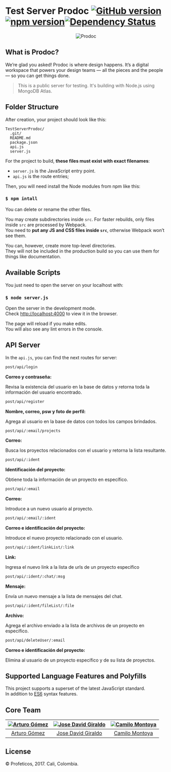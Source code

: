 # Test Server Prodoc  [![GitHub version](https://badge.fury.io/gh/google%2Fmaterial-design-lite.svg)](https://badge.fury.io/gh/google%2Fmaterial-design-lite)[![npm version](https://badge.fury.io/js/material-design-lite.svg)](https://badge.fury.io/js/material-design-lite)[![Dependency Status](https://david-dm.org/google/material-design-lite.svg)](https://david-dm.org/google/material-design-lite)


<p align="center">
    <img src='http://res.cloudinary.com/attearturo/image/upload/v1515452047/portadagit_bmhxun.png' alt="Prodoc"/>
</p>

## What is Prodoc?
We’re glad you asked! Prodoc is where design happens. It’s a digital workspace that powers your design teams — all the pieces and the people — so you can get things done.

> This is a public server for testing. It's building with Node.js using MongoDB Atlas.


## Folder Structure

After creation, your project should look like this:

```
TestServerProdoc/
  .git/
  README.md
  package.json
  api.js
  server.js
```

For the project to build, **these files must exist with exact filenames**:

* `server.js` is the JavaScript entry point.
* `api.js` is the route entries;

Then, you will need install the Node modules from npm like this:

### `$ npm intall`

You can delete or rename the other files.

You may create subdirectories inside `src`. For faster rebuilds, only files inside `src` are processed by Webpack.<br>
You need to **put any JS and CSS files inside `src`**, otherwise Webpack won’t see them.

You can, however, create more top-level directories.<br>
They will not be included in the production build so you can use them for things like documentation.

## Available Scripts

You just need to open the server on your localhost with:

### `$ node server.js`

Open the server in the development mode.<br>
Check [http://localhost:4000](http://localhost:4000) to view it in the browser.

The page will reload if you make edits.<br>
You will also see any lint errors in the console.


## API Server

In the `api.js`, you can find the next routes for server:

```sh
post/api/login
```
**Correo y contraseña:**

Revisa la existencia del usuario en la base de datos y retorna toda la información del usuario encontrado.

```sh
post/api/register
```
**Nombre, correo, psw y foto de perfil:**

Agrega al usuario en la base de datos con todos los campos brindados.

```sh
post/api/:email/projects
```
**Correo:**

Busca los proyectos relacionados con el usuario y retorna la lista resultante.

```sh
post/api/:ident
```
**Identificación del proyecto:**

Obtiene toda la información de un proyecto en específico.

```sh
post/api/:email
```
**Correo:**

Introduce a un nuevo usuario al proyecto.

```sh
post/api/:email/:ident
```
**Correo e identificación del proyecto:**

Introduce el nuevo proyecto relacionado con el usuario.

```sh
post/api/:ident/linkList/:link
```
**Link:**

Ingresa el nuevo link a la lista de urls de un proyecto específico

```sh
post/api/:ident/:chat/:msg
```
**Mensaje:**

Envía un nuevo mensaje a la lista de mensajes del chat.

```sh
post/api/:ident/fileList/:file
```
**Archivo:**

Agrega el archivo enviado a la lista de archivos de un proyecto en específico.

```sh
post/api/deleteUser/:email
```
**Correo e identificación del proyecto:**

Elimina al usuario de un proyecto específico y de su lista de proyectos.



## Supported Language Features and Polyfills

This project supports a superset of the latest JavaScript standard.<br>
In addition to [ES6](https://github.com/attearturo/Prodoc) syntax features.


<h2>Core Team</h2>

[![Arturo Gómez](http://res.cloudinary.com/attearturo/image/upload/v1515451247/arturo3_hngldz.png)](https://github.com/attearturo) | [![Jose David Giraldo](http://res.cloudinary.com/attearturo/image/upload/v1515449112/jose_qbwutd.jpg)](https://github.com/josedavidgm1995) | [![Camilo Montoya](http://res.cloudinary.com/attearturo/image/upload/v1515449583/camilo_gftg7c.jpg)](https://github.com/korneas)
:---:|:---:|:---:
[Arturo Gómez](https://github.com/attearturo) | [Jose David Giraldo](https://github.com/josedavidgm1995) | [Camilo Montoya](https://github.com/korneas)


## License

© Profeticos, 2017. Cali, Colombia.

